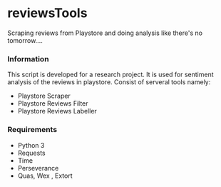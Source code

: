 # reviewsTools
Scraping reviews from Playstore and doing analysis like there's no tomorrow....

### Information
This script is developed for a research project. It is used for sentiment analysis of the reviews in playstore. Consist of serveral tools namely:
* Playstore Scraper
* Playstore Reviews Filter
* Playstore Reviews Labeller

### Requirements
* Python 3
* Requests
* Time
* Perseverance
* Quas, Wex , Extort
